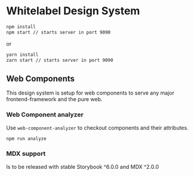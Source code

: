 # Whitelabel Design System


```bash
npm install
npm start // starts server in port 9090
```
or
```bash
yarn install
zarn start // starts server in port 9090
```

## Web Components
This design system is setup for web components to serve any major frontend-framework and the pure web.

### Web Component analyzer

Use `web-component-analyzer` to checkout components and their attributes.
```bash
npm run analyze
```

### MDX support
Is to be released with stable Storybook ^6.0.0 and MDX ^2.0.0
